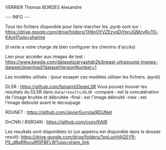 VERRIER Thomas
BORDES Alexandre

--- INFO ---

Tous les fichiers disponible pour faire marcher les .pynb sont sur : 
https://drive.google.com/drive/folders/1XNnOYVZEzyqDjYsrrJQMzyRx70i-KAoH?usp=sharing

(il reste a votre charge de bien configurer les chemins d'accès)

Lien pour accéder aux images de test : 
https://www.kaggle.com/datasets/aryashah2k/breast-ultrasound-images-dataset/download?datasetVersionNumber=1

Les modèles utilisés :
(pour essayer ces modèles utiliser les fichiers .ipynb)

DLSR : 
https://github.com/faisalml/DeepLSR
Vous pouvez trouver les resultats du DLSR dans `data/results/DLSR`
    -compare : est la concaténation de l'image bruitée et débruitée
    -final : est l'image débruité
    -new : est l'image debruité avant le decoupage

RDUNET :
https://github.com/JavierGurrola/RDUNet

DnCNN / BSRGAN : 
https://github.com/cszn/KAIR

Les resultats sont disponibles ici (un appercu est disponible dans le dossier result):
https://drive.google.com/drive/folders/1vqLuvH4jQ5YR-P5_dBqRRocuRf0FBFLW?usp=share_link


